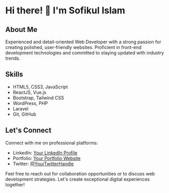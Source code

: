 # Hi there! 👋 I'm Sofikul Islam

## About Me
Experienced and detail-oriented Web Developer with a strong passion for creating polished, user-friendly websites. Proficient in front-end development technologies and committed to staying updated with industry trends.

## Skills
- HTML5, CSS3, JavaScript
- ReactJS, Vue.js
- Bootstrap, Tailwind CSS
- WordPress, PHP
- Laravel
- Git, GitHub


## Let's Connect
Connect with me on professional platforms:
- LinkedIn: [Your LinkedIn Profile](link-to-linkedin)
- Portfolio: [Your Portfolio Website](link-to-portfolio)
- Twitter: [@YourTwitterHandle](link-to-twitter)

Feel free to reach out for collaboration opportunities or to discuss web development strategies. Let's create exceptional digital experiences together!
